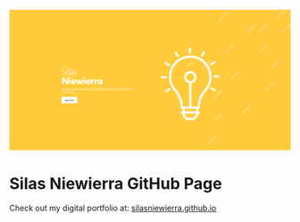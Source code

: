 ![Landing Page](uploads/2020/10/17/main_screen.PNG)

# Silas Niewierra GitHub Page

Check out my digital portfolio at: [silasniewierra.github.io](https://silasniewierra.github.io/)
